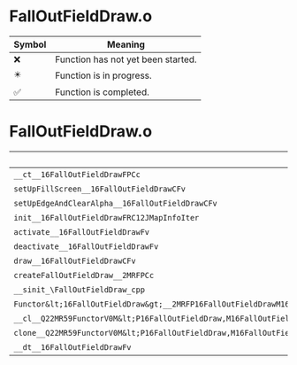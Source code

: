 # FallOutFieldDraw.o
| Symbol | Meaning 
| ------------- | ------------- 
| :x: | Function has not yet been started. 
| :eight_pointed_black_star: | Function is in progress. 
| :white_check_mark: | Function is completed. 


# FallOutFieldDraw.o
| Symbol | Decompiled? |
| ------------- | ------------- |
| `__ct__16FallOutFieldDrawFPCc` | :x: |
| `setUpFillScreen__16FallOutFieldDrawCFv` | :x: |
| `setUpEdgeAndClearAlpha__16FallOutFieldDrawCFv` | :x: |
| `init__16FallOutFieldDrawFRC12JMapInfoIter` | :x: |
| `activate__16FallOutFieldDrawFv` | :x: |
| `deactivate__16FallOutFieldDrawFv` | :x: |
| `draw__16FallOutFieldDrawCFv` | :x: |
| `createFallOutFieldDraw__2MRFPCc` | :x: |
| `__sinit_\FallOutFieldDraw_cpp` | :x: |
| `Functor&lt;16FallOutFieldDraw&gt;__2MRFP16FallOutFieldDrawM16FallOutFieldDrawFPCvPv_v_Q22MR59FunctorV0M&lt;P16FallOutFieldDraw,M16FallOutFieldDrawFPCvPv_v&gt;` | :x: |
| `__cl__Q22MR59FunctorV0M&lt;P16FallOutFieldDraw,M16FallOutFieldDrawFPCvPv_v&gt;CFv` | :x: |
| `clone__Q22MR59FunctorV0M&lt;P16FallOutFieldDraw,M16FallOutFieldDrawFPCvPv_v&gt;CFP7JKRHeap` | :x: |
| `__dt__16FallOutFieldDrawFv` | :x: |
